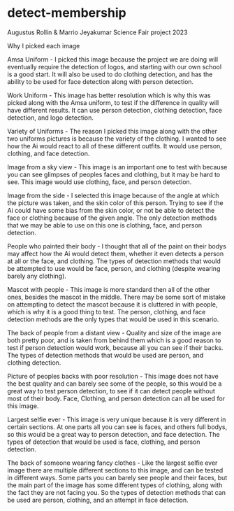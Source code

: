 # detect-membership
Augustus Rollin &amp; Marrio Jeyakumar Science Fair project 2023

Why I picked each image

Amsa Uniform - I picked this image because the project we are doing will eventually require the detection of logos, and starting with our own school is a good start. It will also be used to do clothing detection, and has the ability to be used for face detection along with person detection.

Work Uniform - This image has better resolution which is why this was picked along with the Amsa uniform, to test if the difference in quality will have different results. It can use person detection, clothing detection, face detection, and logo detection.

Variety of Uniforms - The reason I picked this image along with the other two uniforms pictures is because the variety of the clothing. I wanted to see how the Ai would react to all of these different outfits. It would use person, clothing, and face detection.

Image from a sky view - This image is an important one to test with because you can see glimpses of peoples faces and clothing, but it may be hard to see. This image would use clothing, face, and person detection.

Image from the side - I selected this image because of the angle at which the picture was taken, and the skin color of this person. Trying to see if the Ai could have some bias from the skin color, or not be able to detect the face or clothing because of the given angle. The only detection methods that we may be able to use on this one is clothing, face, and person detection.

People who painted their body - I thought that all of the paint on their bodys may affect how the Ai would detect them, whether it even detects a person at all or the face, and clothing. The types of detection methods that would be attempted to use would be face, person, and clothing (despite wearing barely any clothing).

Mascot with people - This image is more standard then all of the other ones, besides the mascot in the middle. There may be some sort of mistake on attempting to detect the mascot because it is cluttered in with people, which is why it is a good thing to test. The person, clothing, and face detection methods are the only types that would be used in this scenario.

The back of people from a distant view - Quality and size of the image are both pretty poor, and is taken from behind them which is a good reason to test if person detection would work, because all you can see if their backs. The types of detection methods that would be used are person, and clothing detection.

Picture of peoples backs with poor resolution - This image does not have the best quality and can barely see some of the people, so this would be a great way to test person detection, to see if it can detect people without most of their body. Face, Clothing, and person detection can all be used for this image.

Largest selfie ever - This image is very unique because it is very different in certain sections. At one parts all you can see is faces, and others full bodys, so this would be a great way to person detection, and face detection. The types of detection that would be used is face, clothing, and person detection.

The back of someone wearing fancy clothes - Like the largest selfie ever image there are multiple different sections to this image, and can be tested in different ways. Some parts you can barely see people and their faces, but the main part of the image has some different types of clothing, along with the fact they are not facing you. So the types of detection methods that can be used are person, clothing, and an attempt in face detection. 
